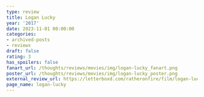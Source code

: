 ```yaml
---
type: review
title: Logan Lucky
year: '2017'
date: 2023-11-01 00:00:00
categories:
- archived-posts
- reviews
draft: false
rating: 3
has_spoilers: false
fanart_url: /thoughts/reviews/movies/img/logan-lucky_fanart.png
poster_url: /thoughts/reviews/movies/img/logan-lucky_poster.png
external_review_url: https://letterboxd.com/ratheronfire/film/logan-lucky/
page_name: logan-lucky
---
```


